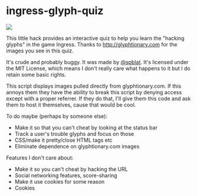 ingress-glyph-quiz
==================

![](http://i.imgur.com/rxYNEGk.png)

This little hack provides an interactive quiz to help you learn the "hacking 
glyphs" in the game Ingress. Thanks to http://glyphtionary.com for the images 
you see in this quiz.

It's crude and probably buggy. It was made by [@spblat](http://twitter.com/spblat). It's licensed under 
the MIT License, which means I don't really care what happens to it but I 
do retain some basic rights.

This script displays images pulled directly from glyphtionary.com. If this 
annoys them they have the ability to break this script by denying access 
except with a proper referrer. If they do that, I'll give them this code 
and ask them to host it themselves, cause that would be cool.

To do maybe (perhaps by someone else):

- Make it so that you can't cheat by looking at the status bar
- Track a user's trouble glyphs and focus on those
- CSS/make it pretty/close HTML tags etc
- Eliminate dependence on glyphtionary.com images

Features I don't care about:

- Make it so you can't cheat by hacking the URL
- Social networking features, score-sharing
- Make it use cookies for some reason
- Cookies
